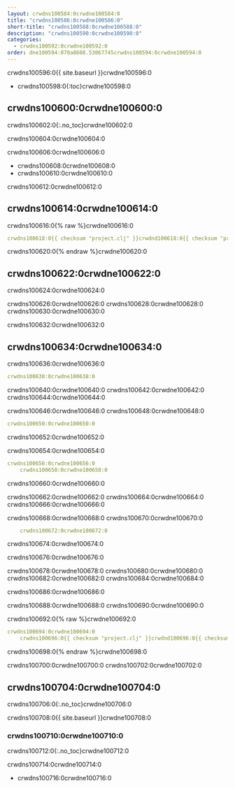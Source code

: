 ```yaml
---
layout: crwdns100584:0crwdne100584:0
title: "crwdns100586:0crwdne100586:0"
short-title: "crwdns100588:0crwdne100588:0"
description: "crwdns100590:0crwdne100590:0"
categories:
  - crwdns100592:0crwdne100592:0
order: dne100594:070a8608.53067745crwdns100594:0crwdne100594:0
---
```

crwdns100596:0{{ site.baseurl }}crwdne100596:0

* crwdns100598:0{:toc}crwdne100598:0

## crwdns100600:0crwdne100600:0

crwdns100602:0{:.no_toc}crwdne100602:0

crwdns100604:0crwdne100604:0

crwdns100606:0crwdne100606:0

* crwdns100608:0crwdne100608:0
* crwdns100610:0crwdne100610:0

crwdns100612:0crwdne100612:0

## crwdns100614:0crwdne100614:0

crwdns100616:0{% raw %}crwdne100616:0

```yaml
crwdns100618:0{{ checksum "project.clj" }}crwdnd100618:0{{ checksum "project.clj" }}crwdne100618:0     
```

crwdns100620:0{% endraw %}crwdne100620:0

## crwdns100622:0crwdne100622:0

crwdns100624:0crwdne100624:0

crwdns100626:0crwdne100626:0 crwdns100628:0crwdne100628:0 crwdns100630:0crwdne100630:0

crwdns100632:0crwdne100632:0

## crwdns100634:0crwdne100634:0

crwdns100636:0crwdne100636:0

```yaml
crwdns100638:0crwdne100638:0
```

crwdns100640:0crwdne100640:0 crwdns100642:0crwdne100642:0 crwdns100644:0crwdne100644:0

crwdns100646:0crwdne100646:0 crwdns100648:0crwdne100648:0

```yaml
crwdns100650:0crwdne100650:0
```

crwdns100652:0crwdne100652:0

crwdns100654:0crwdne100654:0

```yaml
crwdns100656:0crwdne100656:0
    crwdns100658:0crwdne100658:0
```

crwdns100660:0crwdne100660:0

crwdns100662:0crwdne100662:0 crwdns100664:0crwdne100664:0 crwdns100666:0crwdne100666:0

crwdns100668:0crwdne100668:0 crwdns100670:0crwdne100670:0

```yaml
    crwdns100672:0crwdne100672:0
```

crwdns100674:0crwdne100674:0

crwdns100676:0crwdne100676:0

crwdns100678:0crwdne100678:0 crwdns100680:0crwdne100680:0 crwdns100682:0crwdne100682:0 crwdns100684:0crwdne100684:0

crwdns100686:0crwdne100686:0

crwdns100688:0crwdne100688:0 crwdns100690:0crwdne100690:0

crwdns100692:0{% raw %}crwdne100692:0

```yaml
crwdns100694:0crwdne100694:0
    crwdns100696:0{{ checksum "project.clj" }}crwdnd100696:0{{ checksum "project.clj" }}crwdne100696:0
```

crwdns100698:0{% endraw %}crwdne100698:0

crwdns100700:0crwdne100700:0 crwdns100702:0crwdne100702:0

## crwdns100704:0crwdne100704:0

crwdns100706:0{:.no_toc}crwdne100706:0

crwdns100708:0{{ site.baseurl }}crwdne100708:0

### crwdns100710:0crwdne100710:0

crwdns100712:0{:.no_toc}crwdne100712:0

crwdns100714:0crwdne100714:0

* crwdns100716:0crwdne100716:0